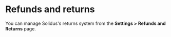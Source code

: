 # Refunds and returns

You can manage Solidus's returns system from the **Settings > Refunds and
Returns** page.
